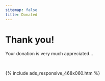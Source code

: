 ```yaml
---
sitemap: false
title: Donated
---
```


<h1>
  Thank you!
</h1>
<p>
  Your donation is very much appreciated&hellip;
</p>
<p>
  &nbsp;
</p>
{% include ads_responsive_468x060.htm %}
<p>
  &nbsp;
</p>
